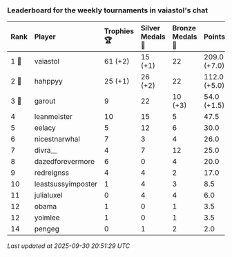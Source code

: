 ### Leaderboard for the weekly tournaments in vaiastol's chat

| Rank  | Player             | Trophies 🏆 | Silver Medals 🥈 | Bronze Medals 🥉 | Points       |
|:------|:-------------------|:------------|:-----------------|:-----------------|:-------------|
| 1 🥇  | vaiastol           | 61 (+2)     | 15 (+1)          | 22               | 209.0 (+7.0) |
| 2 🥈  | hahppyy            | 25 (+1)     | 26 (+2)          | 22               | 112.0 (+5.0) |
| 3 🥉  | garout             | 9           | 22               | 10 (+3)          | 54.0 (+1.5)  |
| 4     | leanmeister        | 10          | 15               | 5                | 47.5         |
| 5     | eelacy             | 5           | 12               | 6                | 30.0         |
| 6     | nicestnarwhal      | 7           | 3                | 4                | 26.0         |
| 7     | divra__            | 4           | 7                | 12               | 25.0         |
| 8     | dazedforevermore   | 6           | 0                | 4                | 20.0         |
| 9     | redreignss         | 4           | 4                | 2                | 17.0         |
| 10    | leastsussyimposter | 1           | 4                | 3                | 8.5          |
| 11    | julialuxel         | 0           | 4                | 4                | 6.0          |
| 12    | obama              | 1           | 0                | 1                | 3.5          |
| 12    | yoimlee            | 1           | 0                | 1                | 3.5          |
| 14    | pengeg             | 0           | 1                | 2                | 2.0          |

_Last updated at 2025-09-30 20:51:29 UTC_